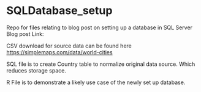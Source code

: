 # SQLDatabase_setup

Repo for files relating to blog post on setting up a database in SQL Server
Blog post Link:


CSV download for source data can be found here https://simplemaps.com/data/world-cities


SQL file is to create Country table to normalize original data source. Which reduces storage space.

R File is to demonstrate a likely use case of the newly set up database. 
